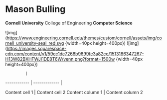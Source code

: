 # Mason Bulling
**Cornell University** College of Engineering **Computer Science**

![img](https://www.engineering.cornell.edu/themes/custom/cornell/assets/img/cornell_university-seal_red.svg {width=40px height=400px})
![img](https://images.squarespace-cdn.com/content/v1/59ec1dc7268b9699fe3a82ce/1513186347267-H13W82BXHFWJI1DE8T6W/venn.png?format=1500w {width=40px height=400px})

             |
------------ | ------------- 
             |
             
Content cell 1 | Content cell 2 
Content column 1 | Content column 2
